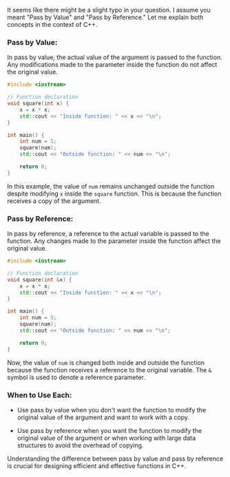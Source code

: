 It seems like there might be a slight typo in your question. I assume you meant "Pass by Value" and "Pass by Reference." Let me explain both concepts in the context of C++.

### Pass by Value:

In pass by value, the actual value of the argument is passed to the function. Any modifications made to the parameter inside the function do not affect the original value.

```cpp
#include <iostream>

// Function declaration
void square(int x) {
    x = x * x;
    std::cout << "Inside function: " << x << "\n";
}

int main() {
    int num = 5;
    square(num);
    std::cout << "Outside function: " << num << "\n";

    return 0;
}
```

In this example, the value of `num` remains unchanged outside the function despite modifying `x` inside the `square` function. This is because the function receives a copy of the argument.

### Pass by Reference:

In pass by reference, a reference to the actual variable is passed to the function. Any changes made to the parameter inside the function affect the original value.

```cpp
#include <iostream>

// Function declaration
void square(int &x) {
    x = x * x;
    std::cout << "Inside function: " << x << "\n";
}

int main() {
    int num = 5;
    square(num);
    std::cout << "Outside function: " << num << "\n";

    return 0;
}
```

Now, the value of `num` is changed both inside and outside the function because the function receives a reference to the original variable. The `&` symbol is used to denote a reference parameter.

### When to Use Each:

- Use pass by value when you don't want the function to modify the original value of the argument and want to work with a copy.
  
- Use pass by reference when you want the function to modify the original value of the argument or when working with large data structures to avoid the overhead of copying.

Understanding the difference between pass by value and pass by reference is crucial for designing efficient and effective functions in C++.
